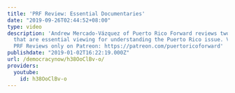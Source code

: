 ```yaml
---
title: 'PRF Review: Essential Documentaries'
date: "2019-09-26T02:44:52+08:00"
type: video
description: 'Andrew Mercado-Vázquez of Puerto Rico Forward reviews two documentaries
  that are essential viewing for understanding the Puerto Rico issue. View future
  PRF Reviews only on Patreon: https://patreon.com/puertoricoforward'
publishdate: "2019-01-02T16:22:19.000Z"
url: /democracynow/h38OoClBv-o/
providers:
  youtube:
    id: h38OoClBv-o
---
```

